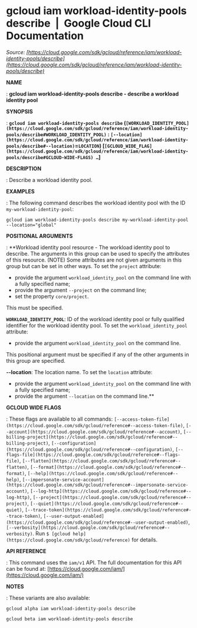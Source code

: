 # gcloud iam workload-identity-pools describe  |  Google Cloud CLI Documentation

*Source: [https://cloud.google.com/sdk/gcloud/reference/iam/workload-identity-pools/describe](https://cloud.google.com/sdk/gcloud/reference/iam/workload-identity-pools/describe)*

**NAME**

: **gcloud iam workload-identity-pools describe - describe a workload identity pool**

**SYNOPSIS**

: **`gcloud iam workload-identity-pools describe` (`[WORKLOAD_IDENTITY_POOL](https://cloud.google.com/sdk/gcloud/reference/iam/workload-identity-pools/describe#WORKLOAD_IDENTITY_POOL)` : `[--location](https://cloud.google.com/sdk/gcloud/reference/iam/workload-identity-pools/describe#--location)`=`LOCATION`) [`[GCLOUD_WIDE_FLAG](https://cloud.google.com/sdk/gcloud/reference/iam/workload-identity-pools/describe#GCLOUD-WIDE-FLAGS) …`]**

**DESCRIPTION**

: Describe a workload identity pool.

**EXAMPLES**

: The following command describes the workload identity pool with the ID
``my-workload-identity-pool``:

```
gcloud iam workload-identity-pools describe my-workload-identity-pool --location="global"
```

**POSITIONAL ARGUMENTS**

: **Workload identity pool resource - The workload identity pool to describe. The
arguments in this group can be used to specify the attributes of this resource.
(NOTE) Some attributes are not given arguments in this group but can be set in
other ways.
To set the `project` attribute:

- provide the argument `workload_identity_pool` on the command line
with a fully specified name;
- provide the argument `--project` on the command line;
- set the property `core/project`.

This must be specified.

**`WORKLOAD_IDENTITY_POOL`**:
ID of the workload identity pool or fully qualified identifier for the workload
identity pool.
To set the `workload_identity_pool` attribute:

- provide the argument `workload_identity_pool` on the command line.

This positional argument must be specified if any of the other arguments in this
group are specified.

**--location**:
The location name.
To set the `location` attribute:

- provide the argument `workload_identity_pool` on the command line
with a fully specified name;
- provide the argument `--location` on the command line.**

**GCLOUD WIDE FLAGS**

: These flags are available to all commands: `[--access-token-file](https://cloud.google.com/sdk/gcloud/reference#--access-token-file)`,
`[--account](https://cloud.google.com/sdk/gcloud/reference#--account)`, `[--billing-project](https://cloud.google.com/sdk/gcloud/reference#--billing-project)`,
`[--configuration](https://cloud.google.com/sdk/gcloud/reference#--configuration)`,
`[--flags-file](https://cloud.google.com/sdk/gcloud/reference#--flags-file)`,
`[--flatten](https://cloud.google.com/sdk/gcloud/reference#--flatten)`, `[--format](https://cloud.google.com/sdk/gcloud/reference#--format)`, `[--help](https://cloud.google.com/sdk/gcloud/reference#--help)`, `[--impersonate-service-account](https://cloud.google.com/sdk/gcloud/reference#--impersonate-service-account)`,
`[--log-http](https://cloud.google.com/sdk/gcloud/reference#--log-http)`,
`[--project](https://cloud.google.com/sdk/gcloud/reference#--project)`, `[--quiet](https://cloud.google.com/sdk/gcloud/reference#--quiet)`, `[--trace-token](https://cloud.google.com/sdk/gcloud/reference#--trace-token)`, `[--user-output-enabled](https://cloud.google.com/sdk/gcloud/reference#--user-output-enabled)`,
`[--verbosity](https://cloud.google.com/sdk/gcloud/reference#--verbosity)`.
Run `$ [gcloud help](https://cloud.google.com/sdk/gcloud/reference)` for details.

**API REFERENCE**

: This command uses the `iam/v1` API. The full documentation for this
API can be found at: [https://cloud.google.com/iam/](https://cloud.google.com/iam/)

**NOTES**

: These variants are also available:

```
gcloud alpha iam workload-identity-pools describe
```

```
gcloud beta iam workload-identity-pools describe
```
